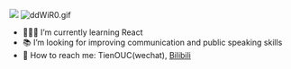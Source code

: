 ![](https://tva1.sinaimg.cn/large/007S8ZIlly1ghn5auw5nrj304203u0sl.jpg)
![ddWiR0.gif](https://s1.ax1x.com/2020/08/22/ddWiR0.gif)
- 🧑🏻‍💻 I’m currently learning React
- 📚 I’m looking for improving communication and public speaking skills
- 📩 How to reach me:  TienOUC(wechat),  [Bilibili](https://space.bilibili.com/23336564)
